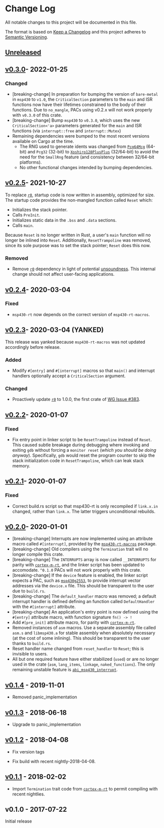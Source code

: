 # Change Log

All notable changes to this project will be documented in this file.

The format is based on [Keep a Changelog](http://keepachangelog.com/)
and this project adheres to [Semantic Versioning](http://semver.org/).

## [Unreleased]

## [v0.3.0]- 2022-01-25

### Changed
- [breaking-change] In preparation for bumping the version of `bare-metal` in
  `msp430` to `v1.0`, the `CriticalSection` parameters to the `main` and ISR
  functions now have their lifetimes constrained to the body of their
  functions. Due to `no_mangle`, PACs using v0.2.x will not work properly
  with `v0.3.0` of this crate.
- [breaking-change] Bump `msp430` to `v0.3.0`, which uses the new
  `CriticalSection<'a>` parameters generated for the `main` and ISR functions
  (via `interrupt::free` and `interrupt::Mutex`)
- Remaining dependencies were bumped to the most recent versions available on
  Cargo at the time.
  - The RNG used to generate idents was changed from [`Pcg64Mcg`](https://docs.rs/rand/0.6.0/rand/rngs/struct.SmallRng.html)
    (64-bit) and `Pcg32` (32-bit) to [`Xoshiro128PlusPlus`](https://docs.rs/rand/0.8.4/rand/rngs/struct.SmallRng.html)
    (32/64-bit) to avoid the need for the `SmallRng` feature (and consistency
    between 32/64-bit platforms).
  - No other functional changes intended by bumping dependencies.

## [v0.2.5]- 2021-10-27

To replace [`r0`], startup code is now written in assembly, optimized for
size. The startup code provides the non-mangled function called `Reset` which:
  - Initializes the stack pointer.
  - Calls `PreInit`.
  - Initializes static data in the `.bss` and `.data` sections.
  - Calls `main`.

Because `Reset` is no longer written in Rust, a user's `main` function will no
longer be inlined into `Reset`. Additionally, `ResetTrampoline` was removed,
since its sole purpose was to set the stack pointer; `Reset` does this now.

### Removed
- Remove [`r0`] dependency in light of potential [unsoundness](https://github.com/rust-embedded/cortex-m-rt/issues/300).
  This internal change should not affect user-facing applications.

## [v0.2.4]- 2020-03-04

### Fixed
- `msp430-rt` now depends on the correct version of `msp430-rt-macros`.

## [v0.2.3]- 2020-03-04 (YANKED)

This release was yanked because `msp430-rt-macros` was not updated accordingly
before release.

### Added
- Modify `#[entry]` and `#[interrupt]` macros so that `main()` and interrupt
  handlers optionally accept a `CriticalSection` argument.

### Changed
- Proactively update [`r0`] to 1.0.0, the first crate of
  [WG Issue #383](https://github.com/rust-embedded/wg/issues/383).

## [v0.2.2]- 2020-01-07

### Fixed
- Fix entry point in linker script to be `ResetTrampoline` instead of `Reset`.
  This caused subtle breakage during debugging where invoking and exiting `gdb`
  without forcing a `monitor reset` (_which you should be doing anyway_).
  Specifically, `gdb` would reset the program counter to skip the stack
  initialization code in `ResetTrampoline`, which can leak stack memory.

## [v0.2.1]- 2020-01-07

### Fixed
- Correct build.rs script so that msp430-rt is only recompiled if `link.x.in`
  changed, rather than `link.x`. The latter triggers unconditional rebuilds.

## [v0.2.0]- 2020-01-01

- [breaking-change] Interrupts are now implemented using an attribute macro
  called `#[interrupt]`, provided by the [`msp430-rt-macros`](macros) package.
- [breaking-change] Old compilers using the `Termination` trait will no longer
  compile this crate.
- [breaking-change] The `INTERRUPTS` array is now called `__INTERRUPTS` for
  parity with [`cortex-m-rt`],
  and the linker script has been updated to accomodate. `^0.1.0` PACs will not
  work properly with this crate.
- [breaking-change] If the `device` feature is enabled, the linker script
  expects a PAC, such as [`msp430g2553`](https://github.com/pftbest/msp430g2553),
  to provide interrupt vector addresses via the `device.x` file. This should be
  transparent to the user due to `build.rs`.
- [breaking-change] The `default_handler` macro was removed; a default
  interrupt handler is defined defining an function called `DefaultHandler`
  with the `#[interrupt]` attribute.
- [breaking-change] An application's entry point is now defined using the
  `#[entry]` attribute macro, with function signature `fn() -> !`
- Add `#[pre_init]` attribute macro, for parity with [`cortex-m-rt`].
- Removed instances of `asm` macros. Use a separate assembly file called
  `asm.s` and `libmsp430.a` for stable assembly when absolutely necessary (at
  the cost of some inlining). This should be transparent to the user thanks
  to `build.rs`.
- Reset handler name changed from `reset_handler` to `Reset`; this is invisible
  to users.
- All but one required feature have either stabilized (`used`) or are no longer
  used in the crate (`asm`, `lang_items`, `linkage`, `naked_functions`). The
  only remaining unstable feature is [`abi_msp430_interrupt`](https://github.com/rust-lang/rust/issues/38487).

## [v0.1.4] - 2019-11-01

- Removed panic_implementation

## [v0.1.3] - 2018-06-18

- Upgrade to panic_implementation

## [v0.1.2] - 2018-04-08

- Fix version tags

- Fix build with recent nightly-2018-04-08.

## [v0.1.1] - 2018-02-02

- Import `Termination` trait code from [`cortex-m-rt`] to permit compiling with
recent nightlies.

## v0.1.0 - 2017-07-22

Initial release

[`r0`]: https://github.com/rust-embedded/r0
[`cortex-m-rt`]: https://github.com/japaric/cortex-m-rt

[Unreleased]: https://github.com/rust-embedded/msp430-rt/compare/msp_v0.3.0...HEAD
[v0.3.0]: https://github.com/rust-embedded/msp430-rt/compare/msp_v0.2.5...msp_v0.3.0
[v0.2.5]: https://github.com/rust-embedded/msp430-rt/compare/msp_v0.2.4...msp_v0.2.5
[v0.2.4]: https://github.com/rust-embedded/msp430-rt/compare/msp_v0.2.3...msp_v0.2.4
[v0.2.3]: https://github.com/rust-embedded/msp430-rt/compare/msp_v0.2.2...msp_v0.2.3
[v0.2.2]: https://github.com/rust-embedded/msp430-rt/compare/msp_v0.2.1...msp_v0.2.2
[v0.2.1]: https://github.com/rust-embedded/msp430-rt/compare/msp_v0.2.0...msp_v0.2.1
[v0.2.0]: https://github.com/rust-embedded/msp430-rt/compare/msp_v0.1.4...msp_v0.2.0
[v0.1.4]: https://github.com/rust-embedded/msp430-rt/compare/msp_v0.1.3...msp_v0.1.4
[v0.1.3]: https://github.com/rust-embedded/msp430-rt/compare/msp_v0.1.2...msp_v0.1.3
[v0.1.2]: https://github.com/rust-embedded/msp430-rt/compare/msp_v0.1.1...msp_v0.1.2
[v0.1.1]: https://github.com/rust-embedded/msp430-rt/compare/msp_v0.1.0...msp_v0.1.1
